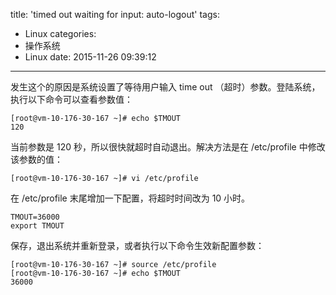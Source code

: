 title: 'timed out waiting for input: auto-logout'
tags:
  - Linux
categories:
  - 操作系统
  - Linux
date: 2015-11-26 09:39:12
---

发生这个的原因是系统设置了等待用户输入 time out （超时）参数。登陆系统，执行以下命令可以查看参数值：

	[root@vm-10-176-30-167 ~]# echo $TMOUT
	120

当前参数是 120 秒，所以很快就超时自动退出。解决方法是在 /etc/profile 中修改该参数的值：

	[root@vm-10-176-30-167 ~]# vi /etc/profile

在 /etc/profile 末尾增加一下配置，将超时时间改为 10 小时。
	
	TMOUT=36000
	export TMOUT

保存，退出系统并重新登录，或者执行以下命令生效新配置参数：

	[root@vm-10-176-30-167 ~]# source /etc/profile
	[root@vm-10-176-30-167 ~]# echo $TMOUT
	36000

